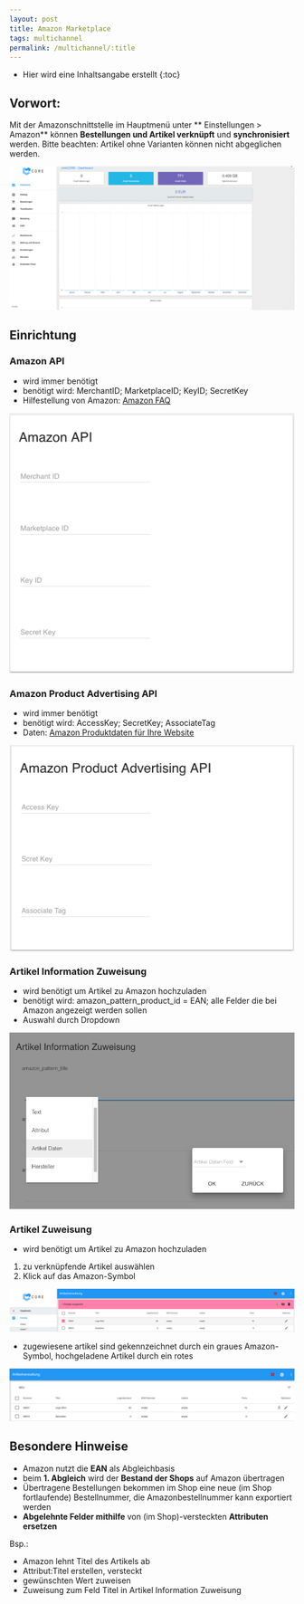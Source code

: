 ```yaml
---
layout: post
title: Amazon Marketplace
tags: multichannel
permalink: /multichannel/:title
---
```



+ Hier wird eine Inhaltsangabe erstellt
{:toc}


## Vorwort:


Mit der Amazonschnittstelle im Hauptmenü unter ** Einstellungen > Amazon** können **Bestellungen und Artikel verknüpft** und **synchronisiert** werden.
Bitte beachten:  Artikel ohne Varianten können nicht abgeglichen werden.


![AmazonEinstellungen][1]




## Einrichtung


### Amazon API 


- wird immer benötigt
- benötigt wird: MerchantID; MarketplaceID; KeyID; SecretKey
- Hilfestellung von Amazon: [Amazon FAQ][2]


![AmazoonAPI][3]


### Amazon Product Advertising API


- wird immer benötigt
- benötigt wird: AccessKey; SecretKey; AssociateTag
- Daten: [Amazon Produktdaten für Ihre Website][4]


![AmazonProductAdvertisingAPI][5]


### Artikel Information Zuweisung


- wird benötigt um Artikel zu Amazon hochzuladen
- benötigt wird: amazon_pattern_product_id = EAN; alle Felder die bei Amazon angezeigt werden sollen
- Auswahl durch Dropdown


![ArtikelInformationZuweisungBsp1][6]


### Artikel Zuweisung


- wird benötigt um Artikel zu Amazon hochzuladen
1. zu verknüpfende Artikel auswählen
2. Klick auf das Amazon-Symbol


![AmazonArtikelZuweisung][7]


- zugewiesene artikel sind gekennzeichnet durch ein graues Amazon-Symbol, hochgeladene Artikel durch ein rotes


![AmazonArtikelZugewiesen][8]


## Besondere Hinweise


- Amazon nutzt die **EAN** als Abgleichbasis
- beim **1. Abgleich** wird der **Bestand der Shops** auf Amazon übertragen
- Übertragene Bestellungen bekommen im Shop eine neue (im Shop fortlaufende) Bestellnummer, die Amazonbestellnummer kann exportiert werden
- **Abgelehnte Felder mithilfe** von (im Shop)-versteckten **Attributen ersetzen**


Bsp.: 
- Amazon lehnt Titel des Artikels ab
- Attribut:Titel erstellen, versteckt
- gewünschten Wert zuweisen
- Zuweisung zum Feld Titel in Artikel Information Zuweisung












[1]: /img/AmazonEinstellungenPosition.gif
[2]: https://developer.amazonservices.de/gp/mws/faq.html
[3]: /img/AmazonAPI.png
[4]: https://partnernet.amazon.de/gp/advertising/api/detail/main.html
[5]: /img/AmazonProductAdvertisingAPI.png
[6]: /img/ArtikelInformationZuweisungBsp1.png
[7]: /img/AmazonArtikelZuweisung.png
[8]: /img/AmazonArtikelZugewiesen.png
